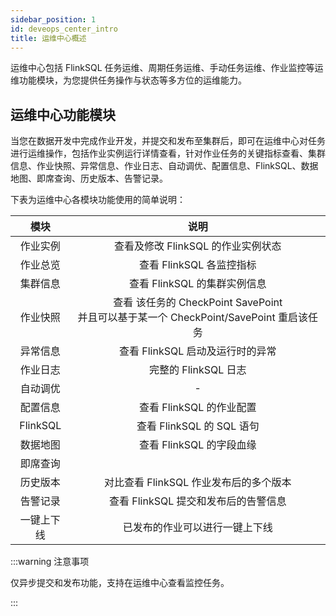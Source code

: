 ```yaml
---
sidebar_position: 1
id: deveops_center_intro
title: 运维中心概述
---
```


运维中心包括 FlinkSQL 任务运维、周期任务运维、手动任务运维、作业监控等运维功能模块，为您提供任务操作与状态等多方位的运维能力。

## 运维中心功能模块

当您在数据开发中完成作业开发，并提交和发布至集群后，即可在运维中心对任务进行运维操作，包括作业实例运行详情查看，针对作业任务的关键指标查看、集群信息、作业快照、异常信息、作业日志、自动调优、配置信息、FlinkSQL、数据地图、即席查询、历史版本、告警记录。

下表为运维中心各模块功能使用的简单说明：

|    模块    |            说明            |
|:--------:|:------------------------:|
|   作业实例   |  查看及修改 FlinkSQL 的作业实例状态  |
|   作业总览   |    查看 FlinkSQL 各监控指标     |
|   集群信息   |   查看 FlinkSQL 的集群实例信息    |
| 作业快照 | 查看 该任务的 CheckPoint SavePoint <br/>并且可以基于某一个 CheckPoint/SavePoint 重启该任务 |
|   异常信息   |  查看 FlinkSQL 启动及运行时的异常   |
|   作业日志   |     完整的 FlinkSQL 日志      |
|   自动调优   |            -             |
|   配置信息   |    查看 FlinkSQL 的作业配置     |
| FlinkSQL |   查看 FlinkSQL 的 SQL 语句   |
|   数据地图   |    查看 FlinkSQL 的字段血缘     |
|   即席查询   |                          |
|   历史版本   | 对比查看 FlinkSQL 作业发布后的多个版本 |
|   告警记录   | 查看 FlinkSQL 提交和发布后的告警信息  |
|  一键上下线   |     已发布的作业可以进行一键上下线      |

:::warning 注意事项

  仅异步提交和发布功能，支持在运维中心查看监控任务。

:::
